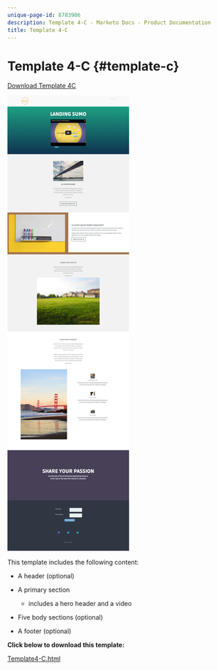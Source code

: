 ```yaml
---
unique-page-id: 8783906
description: Template 4-C - Marketo Docs - Product Documentation
title: Template 4-C
---
```


# Template 4-C {#template-c}

[Download Template 4C](http://docs.marketo.com/download/attachments/8783906/template-4c.html?version=1&modificationdate=1437692414000&api=v2)

![](assets/image2015-7-28-16-3a32-3a2.png)

This template includes the following content:

* A header (optional) 
* A primary section

    * includes a hero header and a video

* Five body sections (optional)
* A footer (optional)

**Click below to download this template:**

[Template4-C.html](http://docs.marketo.com/download/attachments/8783906/template-4c.html?version=1&modificationdate=1437692414000&api=v2)
